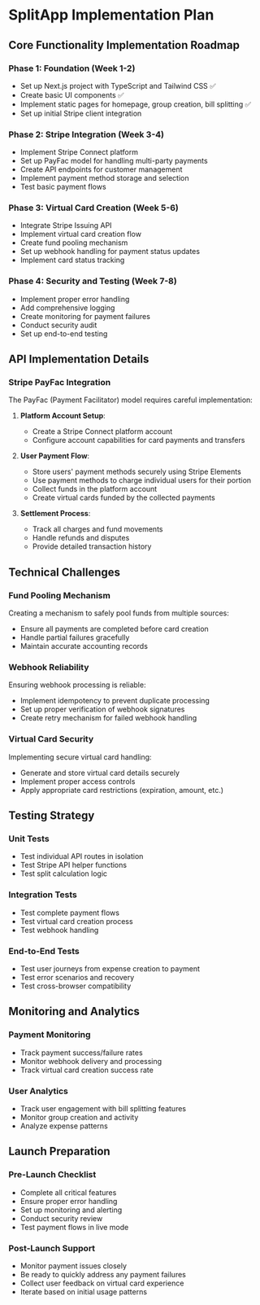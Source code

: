 # SplitApp Implementation Plan

## Core Functionality Implementation Roadmap

### Phase 1: Foundation (Week 1-2)
- Set up Next.js project with TypeScript and Tailwind CSS ✅
- Create basic UI components ✅
- Implement static pages for homepage, group creation, bill splitting ✅
- Set up initial Stripe client integration

### Phase 2: Stripe Integration (Week 3-4)
- Implement Stripe Connect platform 
- Set up PayFac model for handling multi-party payments
- Create API endpoints for customer management
- Implement payment method storage and selection
- Test basic payment flows

### Phase 3: Virtual Card Creation (Week 5-6)
- Integrate Stripe Issuing API
- Implement virtual card creation flow
- Create fund pooling mechanism 
- Set up webhook handling for payment status updates
- Implement card status tracking

### Phase 4: Security and Testing (Week 7-8)
- Implement proper error handling
- Add comprehensive logging
- Create monitoring for payment failures
- Conduct security audit
- Set up end-to-end testing

## API Implementation Details

### Stripe PayFac Integration
The PayFac (Payment Facilitator) model requires careful implementation:

1. **Platform Account Setup**:
   - Create a Stripe Connect platform account
   - Configure account capabilities for card payments and transfers

2. **User Payment Flow**:
   - Store users' payment methods securely using Stripe Elements
   - Use payment methods to charge individual users for their portion
   - Collect funds in the platform account
   - Create virtual cards funded by the collected payments

3. **Settlement Process**:
   - Track all charges and fund movements
   - Handle refunds and disputes
   - Provide detailed transaction history

## Technical Challenges

### Fund Pooling Mechanism
Creating a mechanism to safely pool funds from multiple sources:
- Ensure all payments are completed before card creation
- Handle partial failures gracefully
- Maintain accurate accounting records

### Webhook Reliability
Ensuring webhook processing is reliable:
- Implement idempotency to prevent duplicate processing
- Set up proper verification of webhook signatures
- Create retry mechanism for failed webhook handling

### Virtual Card Security
Implementing secure virtual card handling:
- Generate and store virtual card details securely
- Implement proper access controls
- Apply appropriate card restrictions (expiration, amount, etc.)

## Testing Strategy

### Unit Tests
- Test individual API routes in isolation
- Test Stripe API helper functions
- Test split calculation logic

### Integration Tests
- Test complete payment flows
- Test virtual card creation process
- Test webhook handling

### End-to-End Tests
- Test user journeys from expense creation to payment
- Test error scenarios and recovery
- Test cross-browser compatibility

## Monitoring and Analytics

### Payment Monitoring
- Track payment success/failure rates
- Monitor webhook delivery and processing
- Track virtual card creation success rate

### User Analytics
- Track user engagement with bill splitting features
- Monitor group creation and activity
- Analyze expense patterns

## Launch Preparation

### Pre-Launch Checklist
- Complete all critical features
- Ensure proper error handling
- Set up monitoring and alerting
- Conduct security review
- Test payment flows in live mode

### Post-Launch Support
- Monitor payment issues closely
- Be ready to quickly address any payment failures
- Collect user feedback on virtual card experience
- Iterate based on initial usage patterns
